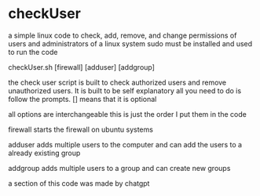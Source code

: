 # checkUser
a simple linux code to check, add, remove, and change permissions of users and administrators of  a linux system sudo must be installed and used to run the code

checkUser.sh [firewall] [adduser] [addgroup]

the check user script is built to check authorized users and remove unauthorized users. It is built to be self explanatory all you need to do is follow the prompts. [] means that it is optional

all options are interchangeable this is just the order I put them in the code

firewall starts the firewall on ubuntu systems

adduser adds multiple users to the computer and can add the users to a already existing group

addgroup adds multiple users to a group and can create new groups

a section of this code was made by chatgpt 

